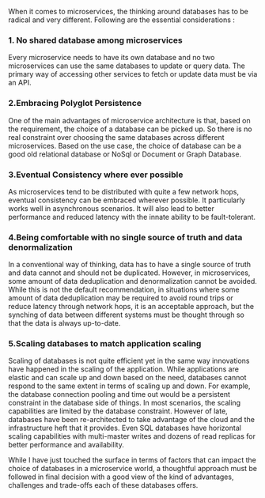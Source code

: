 When it comes to microservices, the thinking around databases has to be radical and very different. Following are the essential considerations : 

### 1. No shared database among microservices 

Every microservice needs to have its own database and no two microservices can use the same databases to update or query data. The primary way of accessing other services to fetch or update data must be via an API. 

### 2.Embracing Polyglot Persistence

One of the main advantages of microservice architecture is that, based on the requirement, the choice of a database can be picked up. So there is no real constraint over choosing the same databases across different microservices. Based on the use case, the choice of database can be a good old relational database or NoSql or Document or Graph Database. 

### 3.Eventual Consistency where ever possible

As microservices tend to be distributed with quite a few network hops, eventual consistency can be embraced wherever possible. It particularly works well in asynchronous scenarios. It will also lead to better performance and reduced latency with the innate ability to be fault-tolerant. 

### 4.Being comfortable with no single source of truth and data denormalization  

In a conventional way of thinking, data has to have a single source of truth and data cannot and should not be duplicated. However, in microservices, some amount of data deduplication and denormalization cannot be avoided. While this is not the default recommendation, in situations where some amount of data deduplication may be required to avoid round trips or reduce latency through network hops, it is an acceptable approach,  but the synching of data between different systems must be thought through so that the data is always up-to-date. 

### 5.Scaling databases to match application scaling

Scaling of databases is not quite efficient yet in the same way innovations have happened in the scaling of the application. While applications are elastic and can scale up and down based on the need, databases cannot respond to the same extent in terms of scaling up and down. For example, the database connection pooling and time out would be a persistent constraint in the database side of things. In most scenarios, the scaling capabilities are limited by the database constraint. However of late, databases have been re-architected to take advantage of the cloud and the infrastructure heft that it provides. Even SQL databases have horizontal scaling capabilities with multi-master writes and dozens of read replicas for better performance and availability.      

While I have just touched the surface in terms of factors that can impact the choice of databases in a microservice world, a thoughtful approach must be followed in final decision with a good view of the kind of advantages, challenges and trade-offs each of these databases offers.
